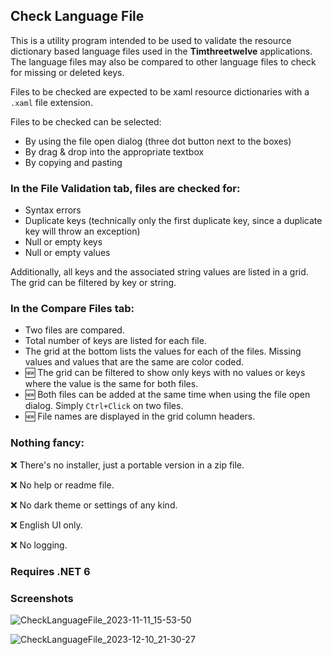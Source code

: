 ## Check Language File

This is a utility program intended to be used to validate the resource dictionary based language files used in the **Timthreetwelve** applications. The language files may also be compared to other language files to check for missing or deleted keys.

Files to be checked are expected to be xaml resource dictionaries with a `.xaml` file extension.

Files to be checked can be selected:
- By using the file open dialog (three dot button next to the boxes)
- By drag & drop into the appropriate textbox
- By copying and pasting

### In the File Validation tab, files are checked for:
- Syntax errors
- Duplicate keys (technically only the first duplicate key, since a duplicate key will throw an exception)
- Null or empty keys
- Null or empty values
  
Additionally, all keys and the associated string values are listed in a grid. The grid can be filtered by key or string.

### In the Compare Files tab:
- Two files are compared.
- Total number of keys are listed for each file.
- The grid at the bottom lists the values for each of the files. Missing values and values that are the same are color coded.
- 🆕 The grid can be filtered to show only keys with no values or keys where the value is the same for both files.
- 🆕 Both files can be added at the same time when using the file open dialog. Simply `Ctrl+Click` on two files.
- 🆕 File names are displayed in the grid column headers.

### Nothing fancy:
❌ There's no installer, just a portable version in a zip file.

❌ No help or readme file.

❌ No dark theme or settings of any kind.

❌ English UI only.

❌ No logging.

### Requires .NET 6

### Screenshots
![CheckLanguageFile_2023-11-11_15-53-50](https://github.com/Timthreetwelve/CheckLanguageFile/assets/43152358/c4761e8a-2b70-46de-b1c6-d44a62e8537e)

![CheckLanguageFile_2023-12-10_21-30-27](https://github.com/Timthreetwelve/CheckLanguageFile/assets/43152358/955cd2a2-26d7-4aa5-8ddc-7a291de3f2c6)
